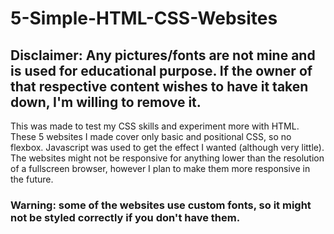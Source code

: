 # 5-Simple-HTML-CSS-Websites

## Disclaimer: Any pictures/fonts are not mine and is used for educational purpose. If the owner of that respective content wishes to have it taken down, I'm willing to remove it.

This was made to test my CSS skills and experiment more with HTML. These 5 websites I made cover only basic and positional CSS, so no flexbox. Javascript was used to get the effect I wanted (although very little). The websites might not be responsive for anything lower than the resolution of a fullscreen browser, however I plan to make them more responsive in the future.

### Warning: some of the websites use custom fonts, so it might not be styled correctly if you don't have them.
